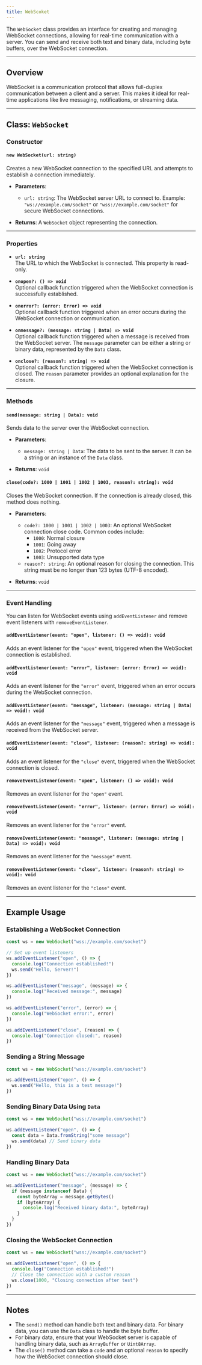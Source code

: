 ```yaml
---
title: WebScoket
---
```

The `WebSocket` class provides an interface for creating and managing WebSocket connections, allowing for real-time communication with a server. You can send and receive both text and binary data, including byte buffers, over the WebSocket connection.

---

## Overview

WebSocket is a communication protocol that allows full-duplex communication between a client and a server. This makes it ideal for real-time applications like live messaging, notifications, or streaming data.

---

## Class: `WebSocket`

### Constructor

#### **`new WebSocket(url: string)`**
Creates a new WebSocket connection to the specified URL and attempts to establish a connection immediately.
- **Parameters**:
  - `url: string`: The WebSocket server URL to connect to. Example: `"ws://example.com/socket"` or `"wss://example.com/socket"` for secure WebSocket connections.

- **Returns**: A `WebSocket` object representing the connection.

---

### Properties

- **`url: string`**  
  The URL to which the WebSocket is connected. This property is read-only.

- **`onopen?: () => void`**  
  Optional callback function triggered when the WebSocket connection is successfully established.

- **`onerror?: (error: Error) => void`**  
  Optional callback function triggered when an error occurs during the WebSocket connection or communication.

- **`onmessage?: (message: string | Data) => void`**  
  Optional callback function triggered when a message is received from the WebSocket server. The `message` parameter can be either a string or binary data, represented by the `Data` class.

- **`onclose?: (reason?: string) => void`**  
  Optional callback function triggered when the WebSocket connection is closed. The `reason` parameter provides an optional explanation for the closure.

---

### Methods

#### **`send(message: string | Data): void`**
Sends data to the server over the WebSocket connection.
- **Parameters**:
  - `message: string | Data`: The data to be sent to the server. It can be a string or an instance of the `Data` class.

- **Returns**: `void`

#### **`close(code?: 1000 | 1001 | 1002 | 1003, reason?: string): void`**
Closes the WebSocket connection. If the connection is already closed, this method does nothing.
- **Parameters**:
  - `code?: 1000 | 1001 | 1002 | 1003`: An optional WebSocket connection close code. Common codes include:
    - `1000`: Normal closure
    - `1001`: Going away
    - `1002`: Protocol error
    - `1003`: Unsupported data type
  - `reason?: string`: An optional reason for closing the connection. This string must be no longer than 123 bytes (UTF-8 encoded).

- **Returns**: `void`

---

### Event Handling

You can listen for WebSocket events using `addEventListener` and remove event listeners with `removeEventListener`.

#### **`addEventListener(event: "open", listener: () => void): void`**
Adds an event listener for the `"open"` event, triggered when the WebSocket connection is established.

#### **`addEventListener(event: "error", listener: (error: Error) => void): void`**
Adds an event listener for the `"error"` event, triggered when an error occurs during the WebSocket connection.

#### **`addEventListener(event: "message", listener: (message: string | Data) => void): void`**
Adds an event listener for the `"message"` event, triggered when a message is received from the WebSocket server.

#### **`addEventListener(event: "close", listener: (reason?: string) => void): void`**
Adds an event listener for the `"close"` event, triggered when the WebSocket connection is closed.

#### **`removeEventListener(event: "open", listener: () => void): void`**
Removes an event listener for the `"open"` event.

#### **`removeEventListener(event: "error", listener: (error: Error) => void): void`**
Removes an event listener for the `"error"` event.

#### **`removeEventListener(event: "message", listener: (message: string | Data) => void): void`**
Removes an event listener for the `"message"` event.

#### **`removeEventListener(event: "close", listener: (reason?: string) => void): void`**
Removes an event listener for the `"close"` event.

---

## Example Usage

### Establishing a WebSocket Connection

```ts
const ws = new WebSocket("wss://example.com/socket")

// Set up event listeners
ws.addEventListener("open", () => {
  console.log("Connection established!")
  ws.send("Hello, Server!")
})

ws.addEventListener("message", (message) => {
  console.log("Received message:", message)
})

ws.addEventListener("error", (error) => {
  console.log("WebSocket error:", error)
})

ws.addEventListener("close", (reason) => {
  console.log("Connection closed:", reason)
})
```

### Sending a String Message

```ts
const ws = new WebSocket("wss://example.com/socket")

ws.addEventListener("open", () => {
  ws.send("Hello, this is a test message!")
})
```

### Sending Binary Data Using `Data`

```ts
const ws = new WebSocket("wss://example.com/socket")

ws.addEventListener("open", () => {
  const data = Data.fromString("some message")
  ws.send(data) // Send binary data
})
```

### Handling Binary Data

```ts
const ws = new WebSocket("wss://example.com/socket")

ws.addEventListener("message", (message) => {
  if (message instanceof Data) {
    const byteArray = message.getBytes()
    if (byteArray) {
      console.log("Received binary data:", byteArray)
    }
  }
})
```

### Closing the WebSocket Connection

```ts
const ws = new WebSocket("wss://example.com/socket")

ws.addEventListener("open", () => {
  console.log("Connection established!")
  // Close the connection with a custom reason
  ws.close(1000, "Closing connection after test")
})
```

---

## Notes

- The `send()` method can handle both text and binary data. For binary data, you can use the `Data` class to handle the byte buffer.
- For binary data, ensure that your WebSocket server is capable of handling binary data, such as `ArrayBuffer` or `Uint8Array`.
- The `close()` method can take a `code` and an optional `reason` to specify how the WebSocket connection should close. 
